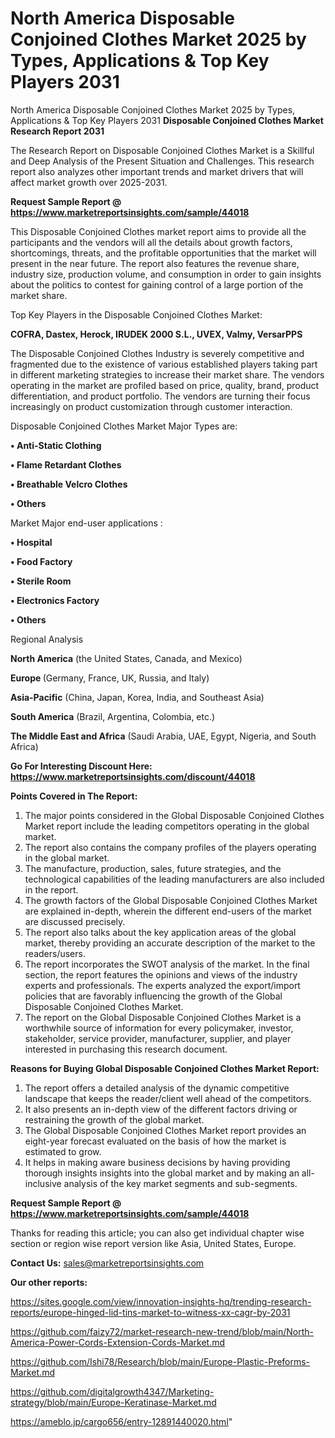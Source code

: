 # North America Disposable Conjoined Clothes Market 2025 by Types, Applications & Top Key Players 2031
North America Disposable Conjoined Clothes Market 2025 by Types, Applications & Top Key Players 2031
<strong>Disposable Conjoined Clothes Market Research Report 2031</strong>

The Research Report on Disposable Conjoined Clothes Market is a Skillful and Deep Analysis of the Present Situation and Challenges. This research report also analyzes other important trends and market drivers that will affect market growth over 2025-2031.

<strong>Request Sample Report @ <a href=https://www.marketreportsinsights.com/sample/44018>https://www.marketreportsinsights.com/sample/44018</a></strong>

This Disposable Conjoined Clothes market report aims to provide all the participants and the vendors will all the details about growth factors, shortcomings, threats, and the profitable opportunities that the market will present in the near future. The report also features the revenue share, industry size, production volume, and consumption in order to gain insights about the politics to contest for gaining control of a large portion of the market share.

Top Key Players in the Disposable Conjoined Clothes Market:

<strong>COFRA, Dastex, Herock, IRUDEK 2000 S.L., UVEX, Valmy, VersarPPS</strong>

The Disposable Conjoined Clothes Industry is severely competitive and fragmented due to the existence of various established players taking part in different marketing strategies to increase their market share. The vendors operating in the market are profiled based on price, quality, brand, product differentiation, and product portfolio. The vendors are turning their focus increasingly on product customization through customer interaction.

Disposable Conjoined Clothes Market Major Types are:

<strong>•  Anti-Static Clothing

•  Flame Retardant Clothes

•  Breathable Velcro Clothes

•  Others</strong>

Market Major end-user applications :

<strong>•  Hospital

•  Food Factory

•  Sterile Room

•  Electronics Factory

•  Others</strong>

Regional Analysis

</u><strong><b>North America</b></strong> (the United States, Canada, and Mexico)

<strong><b>Europe </b></strong>(Germany, France, UK, Russia, and Italy)

<strong><b>Asia-Pacific</b></strong> (China, Japan, Korea, India, and Southeast Asia)

<strong><b>South America</b></strong> (Brazil, Argentina, Colombia, etc.)

<strong><b>The Middle East and Africa</b></strong> (Saudi Arabia, UAE, Egypt, Nigeria, and South Africa)

<strong>Go For Interesting Discount Here: <a href=https://www.marketreportsinsights.com/discount/44018>https://www.marketreportsinsights.com/discount/44018</a></strong>

<strong>Points Covered in The Report:</strong>
<ol>
  <li>The major points considered in the Global Disposable Conjoined Clothes Market report include the leading competitors operating in the global market.</li>
  <li>The report also contains the company profiles of the players operating in the global market.</li>
  <li>The manufacture, production, sales, future strategies, and the technological capabilities of the leading manufacturers are also included in the report.</li>
  <li>The growth factors of the Global Disposable Conjoined Clothes Market are explained in-depth, wherein the different end-users of the market are discussed precisely.</li>
  <li>The report also talks about the key application areas of the global market, thereby providing an accurate description of the market to the readers/users.</li>
  <li>The report incorporates the SWOT analysis of the market. In the final section, the report features the opinions and views of the industry experts and professionals. The experts analyzed the export/import policies that are favorably influencing the growth of the Global Disposable Conjoined Clothes Market.</li>
  <li>The report on the Global Disposable Conjoined Clothes Market is a worthwhile source of information for every policymaker, investor, stakeholder, service provider, manufacturer, supplier, and player interested in purchasing this research document.</li>
</ol>
<strong>Reasons for Buying Global Disposable Conjoined Clothes Market Report:</strong>

<ol>
  <li>The report offers a detailed analysis of the dynamic competitive landscape that keeps the reader/client well ahead of the competitors.</li>
  <li>It also presents an in-depth view of the different factors driving or restraining the growth of the global market.</li>
  <li>The Global Disposable Conjoined Clothes Market report provides an eight-year forecast evaluated on the basis of how the market is estimated to grow.</li>
  <li>It helps in making aware business decisions by having providing thorough insights insights into the global market and by making an all-inclusive analysis of the key market segments and sub-segments.</li>
</ol>
<strong>Request Sample Report @ <a href=https://www.marketreportsinsights.com/sample/44018>https://www.marketreportsinsights.com/sample/44018</a></strong>


Thanks for reading this article; you can also get individual chapter wise section or region wise report version like Asia, United States, Europe.

<strong>Contact Us:</strong>
sales@marketreportsinsights.com

<strong>Our other reports:</strong>

<a href=https://sites.google.com/view/innovation-insights-hq/trending-research-reports/europe-hinged-lid-tins-market-to-witness-xx-cagr-by-2031>https://sites.google.com/view/innovation-insights-hq/trending-research-reports/europe-hinged-lid-tins-market-to-witness-xx-cagr-by-2031</a>

<a href=https://github.com/faizy72/market-research-new-trend/blob/main/North-America-Power-Cords-Extension-Cords-Market.md>https://github.com/faizy72/market-research-new-trend/blob/main/North-America-Power-Cords-Extension-Cords-Market.md</a>

<a href=https://github.com/Ishi78/Research/blob/main/Europe-Plastic-Preforms-Market.md>https://github.com/Ishi78/Research/blob/main/Europe-Plastic-Preforms-Market.md</a>

<a href=https://github.com/digitalgrowth4347/Marketing-strategy/blob/main/Europe-Keratinase-Market.md>https://github.com/digitalgrowth4347/Marketing-strategy/blob/main/Europe-Keratinase-Market.md</a>

<a href=https://ameblo.jp/cargo656/entry-12891440020.html>https://ameblo.jp/cargo656/entry-12891440020.html</a>"
